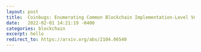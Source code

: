 ```yaml
---
layout: post
title:  Coinbugs: Enumerating Common Blockchain Implementation-Level Vulnerabilities (Co-authered with T. Tarvis)
date:   2022-02-01 14:21:19 -0400
categories: blockchain
excerpt: hello
redirect_to: https://arxiv.org/abs/2104.06540
---
```


